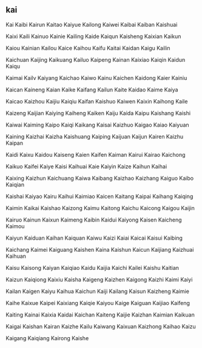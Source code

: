 kai
---

Kai Kaibi Kairun Kaitao Kaiyue Kailong Kaiwei Kaibai Kaiban Kaishuai

Kaixi Kaili Kainuo Kainie Kailing Kaide Kaiqun Kaisheng Kaixian Kaikun

Kaiou Kainian Kailou Kaice Kaihou Kaifu Kaitai Kaidan Kaigu Kailin

Kaichuan Kaijing Kaikuang Kailuo Kaipeng Kainan Kaixiao Kaiqin Kaidun Kaiqu

Kaimai Kailv Kaiyang Kaichao Kaiwo Kainu Kaichen Kaidong Kaier Kainiu

Kaican Kaineng Kaian Kaike Kaifang Kailun Kaite Kaidao Kaime Kaiya

Kaicao Kaizhou Kaijiu Kaiqiu Kaifan Kaishuo Kaiwen Kaixin Kaihong Kaile

Kaizeng Kaijian Kaiying Kaiheng Kaiken Kaiju Kaida Kaipu Kaishang Kaishi

Kaiwai Kaiming Kaipo Kaiqi Kaikang Kaisai Kaizhuo Kaigao Kaiao Kaiyuan

Kaining Kaizhai Kaizha Kaishuang Kaiping Kaijuan Kaijun Kairen Kaizhu Kaipan

Kaidi Kaixu Kaidou Kaiseng Kaien Kaifen Kaiman Kairui Kairao Kaichong

Kaikuo Kaifei Kaiye Kaisi Kaihuai Kaie Kaiyin Kaize Kaihun Kaihai

Kaixing Kaizhun Kaichuang Kaiwa Kaibang Kaizhao Kaizhang Kaiguo Kaibo   Kaiqian

Kaishai Kaiyao Kairu Kaihui Kaimiao Kaicen Kaitang Kaipai Kaihang Kaiqing

Kaimin Kaikai Kaishao Kaizong Kaimu Kaitong Kaichu Kaicong Kaigou Kaijin

Kairuo Kainun Kaixun Kaimeng Kaibin Kaidui Kaiyong Kaisen Kaicheng Kaimou

Kaiyun Kaiduan Kaihan Kaiquan Kaiwu Kaizi Kaiai Kaicai Kaisui Kaibing

Kaichang Kaimei Kaiguang Kaishen Kaina Kaishun Kaicun Kaijiang Kaizhuai Kaihuan

Kaisu Kaisong Kaiyan Kaiqiao Kaidu Kaijia Kaichi Kailei Kaishu Kaitian

Kaizun Kaiqiong Kaixiu Kaisha Kaigeng Kaizhen Kaigong Kaizhi Kaimi Kaiyi

Kailan Kaigen Kaiyu Kaihua Kaichun Kaiji Kailang Kaisun Kaizheng Kaimie

Kaihe Kaixue Kaipei Kaixiang Kaiqie Kaiyou Kaige Kaiguan Kaijiao Kaifeng

Kaiting Kainai Kaixia Kaidai Kaichan Kaiteng Kaijie Kaizhan Kaimian Kaikuan

Kaigai Kaishan Kairan Kaizhe Kailu Kaiwang Kaixuan Kaizhong Kaihao Kaizu

Kaigang Kaiqiang Kairong Kaishe 